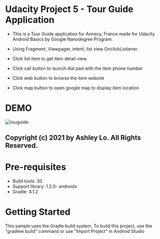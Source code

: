 Udacity Project 5 - Tour Guide Application 
=======================

* This is a Tour Guide application for Annecy, France made for Udacity Android Basics by Google Nanodegree Program.

* Using Fragment, Viewpager, intent, list view OnclickListiener.

* Click list item to get item detail view.
* Click call button to launch dial pad with the item phone number
* Click web button to browse the item website
* Click map button to open google map to display item location

DEMO
=======================

![touguide](https://user-images.githubusercontent.com/76967954/107678539-d1c4d300-6c9b-11eb-9963-9352f3d33066.gif)

## Copyright (c) 2021 by Ashley Lo. All Rights Reserved.

Pre-requisites
=======================

* Build tools: 30
* Support library: 1.2.0- androidx
* Gradle: 4.1.2

Getting Started
=======================

This sample uses the Gradle build system. To build this project, use the "gradlew build" command or use "Import Project" in Android Studio

